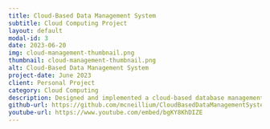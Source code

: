 ```yaml
---
title: Cloud-Based Data Management System
subtitle: Cloud Computing Project
layout: default
modal-id: 3
date: 2023-06-20
img: cloud-management-thumbnail.png
thumbnail: cloud-management-thumbnail.png
alt: Cloud-Based Data Management System
project-date: June 2023
client: Personal Project
category: Cloud Computing
description: Designed and implemented a cloud-based database management system using SQL and NoSQL databases.
github-url: https://github.com/mcneillium/CloudBasedDataManagementSystem
youtube-url: https://www.youtube.com/embed/bgKY8KhDIZE
---
```

